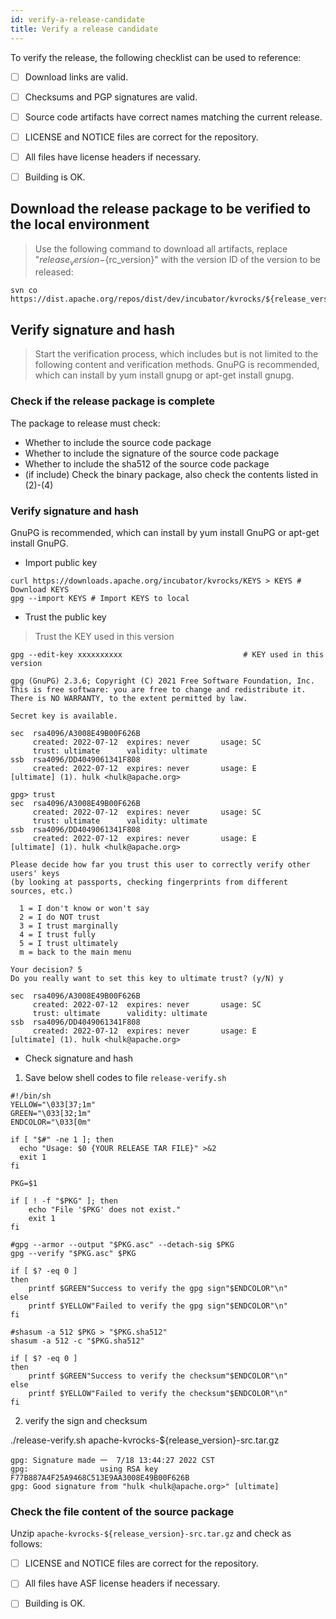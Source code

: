 ```yaml
---
id: verify-a-release-candidate
title: Verify a release candidate
---
```


To verify the release, the following checklist can be used to reference:

- [ ] Download links are valid.
- [ ] Checksums and PGP signatures are valid.
- [ ] Source code artifacts have correct names matching the current release.
- [ ] LICENSE and NOTICE files are correct for the repository.
- [ ] All files have license headers if necessary.
- [ ] Building is OK.


## Download the release package to be verified to the local environment
> Use the following command to download all artifacts, replace "${release_version}-${rc_version}" with the version ID of the version to be released:
```shell
svn co https://dist.apache.org/repos/dist/dev/incubator/kvrocks/${release_version}-${rc_version}/
```

## Verify signature and hash
> Start the verification process, which includes but is not limited to the following content and verification methods.
> GnuPG is recommended, which can install by yum install gnupg or apt-get install gnupg.

### Check if the release package is complete
The package to release must check:
- Whether to include the source code package
- Whether to include the signature of the source code package
- Whether to include the sha512 of the source code package
- (if include) Check the binary package, also check the contents listed in (2)-(4)

### Verify signature and hash
GnuPG is recommended, which can install by yum install GnuPG or apt-get install GnuPG.
  - Import public key
  ```shell
  curl https://downloads.apache.org/incubator/kvrocks/KEYS > KEYS # Download KEYS
  gpg --import KEYS # Import KEYS to local
  ```
  - Trust the public key
  > Trust the KEY used in this version

```shell
gpg --edit-key xxxxxxxxxx                           # KEY used in this version

gpg (GnuPG) 2.3.6; Copyright (C) 2021 Free Software Foundation, Inc.
This is free software: you are free to change and redistribute it.
There is NO WARRANTY, to the extent permitted by law.

Secret key is available.

sec  rsa4096/A3008E49B00F626B
     created: 2022-07-12  expires: never       usage: SC
     trust: ultimate      validity: ultimate
ssb  rsa4096/DD4049061341F808
     created: 2022-07-12  expires: never       usage: E
[ultimate] (1). hulk <hulk@apache.org>

gpg> trust
sec  rsa4096/A3008E49B00F626B
     created: 2022-07-12  expires: never       usage: SC
     trust: ultimate      validity: ultimate
ssb  rsa4096/DD4049061341F808
     created: 2022-07-12  expires: never       usage: E
[ultimate] (1). hulk <hulk@apache.org>

Please decide how far you trust this user to correctly verify other users' keys
(by looking at passports, checking fingerprints from different sources, etc.)

  1 = I don't know or won't say
  2 = I do NOT trust
  3 = I trust marginally
  4 = I trust fully
  5 = I trust ultimately
  m = back to the main menu

Your decision? 5
Do you really want to set this key to ultimate trust? (y/N) y

sec  rsa4096/A3008E49B00F626B
     created: 2022-07-12  expires: never       usage: SC
     trust: ultimate      validity: ultimate
ssb  rsa4096/DD4049061341F808
     created: 2022-07-12  expires: never       usage: E
[ultimate] (1). hulk <hulk@apache.org>
  ```
  - Check signature and hash

1. Save below shell codes to file `release-verify.sh`

```shell
#!/bin/sh
YELLOW="\033[37;1m"
GREEN="\033[32;1m"
ENDCOLOR="\033[0m"

if [ "$#" -ne 1 ]; then
  echo "Usage: $0 {YOUR RELEASE TAR FILE}" >&2
  exit 1
fi

PKG=$1

if [ ! -f "$PKG" ]; then
    echo "File '$PKG' does not exist."
    exit 1
fi

#gpg --armor --output "$PKG.asc" --detach-sig $PKG
gpg --verify "$PKG.asc" $PKG

if [ $? -eq 0 ]
then
    printf $GREEN"Success to verify the gpg sign"$ENDCOLOR"\n"
else
    printf $YELLOW"Failed to verify the gpg sign"$ENDCOLOR"\n"
fi

#shasum -a 512 $PKG > "$PKG.sha512"
shasum -a 512 -c "$PKG.sha512"

if [ $? -eq 0 ]
then
    printf $GREEN"Success to verify the checksum"$ENDCOLOR"\n"
else
    printf $YELLOW"Failed to verify the checksum"$ENDCOLOR"\n"
fi

```
2. verify the sign and checksum

./release-verify.sh apache-kvrocks-${release_version}-src.tar.gz

```shell
gpg: Signature made 一  7/18 13:44:27 2022 CST
gpg:                using RSA key F77B887A4F25A9468C513E9AA3008E49B00F626B
gpg: Good signature from "hulk <hulk@apache.org>" [ultimate]
```

### Check the file content of the source package
Unzip `apache-kvrocks-${release_version}-src.tar.gz` and check as follows:
- [ ] LICENSE and NOTICE files are correct for the repository.
- [ ] All files have ASF license headers if necessary.
- [ ] Building is OK.

